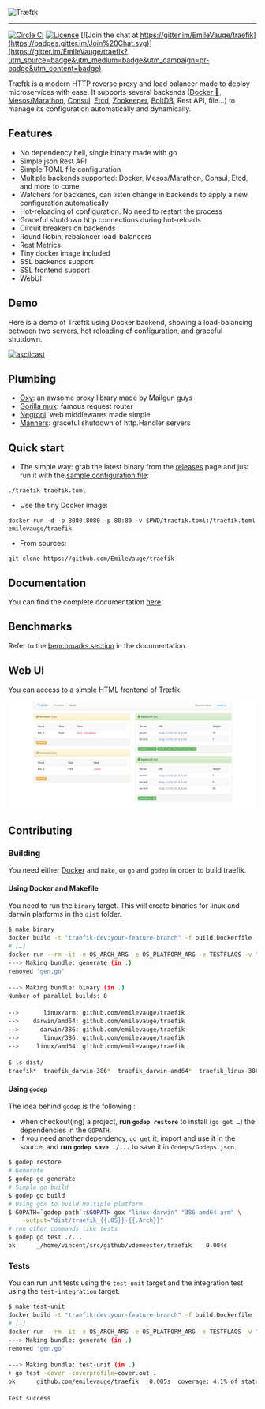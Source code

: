![Træfɪk](http://traefik.github.io/traefik.logo.svg  "Træfɪk")
___

[![Circle CI](https://img.shields.io/circleci/project/EmileVauge/traefik.svg)](https://circleci.com/gh/EmileVauge/traefik)
[![License](https://img.shields.io/badge/license-MIT-blue.svg)](https://github.com/EmileVauge/traefik/blob/master/LICENSE.md)
[![Join the chat at https://gitter.im/EmileVauge/traefik](https://badges.gitter.im/Join%20Chat.svg)](https://gitter.im/EmileVauge/traefik?utm_source=badge&utm_medium=badge&utm_campaign=pr-badge&utm_content=badge)


Træfɪk is a modern HTTP reverse proxy and load balancer made to deploy microservices with ease.
It supports several backends ([Docker :whale:](https://www.docker.com/), [Mesos/Marathon](https://mesosphere.github.io/marathon/), [Consul](https://consul.io/), [Etcd](https://coreos.com/etcd/), [Zookeeper](https://zookeeper.apache.org), [BoltDB](https://github.com/boltdb/bolt), Rest API, file...) to manage its configuration automatically and dynamically.


## Features

- No dependency hell, single binary made with go
- Simple json Rest API
- Simple TOML file configuration
- Multiple backends supported: Docker, Mesos/Marathon, Consul, Etcd, and more to come
- Watchers for backends, can listen change in backends to apply a new configuration automatically
- Hot-reloading of configuration. No need to restart the process
- Graceful shutdown http connections during hot-reloads
- Circuit breakers on backends
- Round Robin, rebalancer load-balancers
- Rest Metrics
- Tiny docker image included
- SSL backends support
- SSL frontend support
- WebUI

## Demo

Here is a demo of Træfɪk using Docker backend, showing a load-balancing between two servers, hot reloading of configuration, and graceful shutdown.

[![asciicast](https://asciinema.org/a/4tcyde7riou5vxulo6my3mtko.png)](https://asciinema.org/a/4tcyde7riou5vxulo6my3mtko)

## Plumbing

- [Oxy](https://github.com/mailgun/oxy/): an awsome proxy library made by Mailgun guys
- [Gorilla mux](https://github.com/gorilla/mux): famous request router
- [Negroni](https://github.com/codegangsta/negroni): web middlewares made simple
- [Manners](https://github.com/mailgun/manners): graceful shutdown of http.Handler servers

## Quick start

- The simple way: grab the latest binary from the [releases](https://github.com/emilevauge/traefik/releases) page and just run it with the [sample configuration file](https://raw.githubusercontent.com/EmileVauge/traefik/master/traefik.sample.toml):

```shell
./traefik traefik.toml
```

- Use the tiny Docker image:

```shell
docker run -d -p 8080:8080 -p 80:80 -v $PWD/traefik.toml:/traefik.toml emilevauge/traefik
```

- From sources:

```shell
git clone https://github.com/EmileVauge/traefik
```

## Documentation

You can find the complete documentation [here](docs/index.md).

## Benchmarks

Refer to the [benchmarks section](docs/index.md#benchmarks) in the documentation.

## Web UI

You can access to a simple HTML frontend of Træfik.

![HTML frontend](docs/img/web.frontend.png)

## Contributing

### Building

You need either [Docker](https://github.com/docker/docker) and `make`, or `go` and `godep` in order to build traefik.

#### Using Docker and Makefile

You need to run the `binary` target. This will create binaries for
linux and darwin platforms in the `dist` folder.

```bash
$ make binary
docker build -t "traefik-dev:your-feature-branch" -f build.Dockerfile .
# […]
docker run --rm -it -e OS_ARCH_ARG -e OS_PLATFORM_ARG -e TESTFLAGS -v "/home/vincent/src/github/vdemeester/traefik/dist:/go/src/github.com/emilevauge/traefik/dist" "traefik-dev:your-feature-branch" ./script/make.sh generate binary
---> Making bundle: generate (in .)
removed 'gen.go'

---> Making bundle: binary (in .)
Number of parallel builds: 8

-->       linux/arm: github.com/emilevauge/traefik
-->    darwin/amd64: github.com/emilevauge/traefik
-->      darwin/386: github.com/emilevauge/traefik
-->       linux/386: github.com/emilevauge/traefik
-->     linux/amd64: github.com/emilevauge/traefik

$ ls dist/
traefik*  traefik_darwin-386*  traefik_darwin-amd64*  traefik_linux-386*  traefik_linux-amd64*  traefik_linux-arm*
```

#### Using `godep`

The idea behind `godep` is the following :

- when checkout(ing) a project, **run `godep restore`** to install
  (`go get …`) the dependencies in the `GOPATH`.
- if you need another dependency, `go get` it, import and use it in
  the source, and **run `godep save ./...`** to save it in
  `Godeps/Godeps.json`.

```bash
$ godep restore
# Generate
$ godep go generate
# Simple go build
$ godep go build
# Using gox to build multiple platform
$ GOPATH=`godep path`:$GOPATH gox "linux darwin" "386 amd64 arm" \
    -output="dist/traefik_{{.OS}}-{{.Arch}}"
# run other commands like tests
$ godep go test ./...
ok      _/home/vincent/src/github/vdemeester/traefik    0.004s
```

### Tests

You can run unit tests using the `test-unit` target and the
integration test using the `test-integration` target.

```bash
$ make test-unit
docker build -t "traefik-dev:your-feature-branch" -f build.Dockerfile .
# […]
docker run --rm -it -e OS_ARCH_ARG -e OS_PLATFORM_ARG -e TESTFLAGS -v "/home/vincent/src/github/vdemeester/traefik/dist:/go/src/github.com/emilevauge/traefik/dist" "traefik-dev:your-feature-branch" ./script/make.sh generate test-unit
---> Making bundle: generate (in .)
removed 'gen.go'

---> Making bundle: test-unit (in .)
+ go test -cover -coverprofile=cover.out .
ok      github.com/emilevauge/traefik   0.005s  coverage: 4.1% of statements

Test success
```
